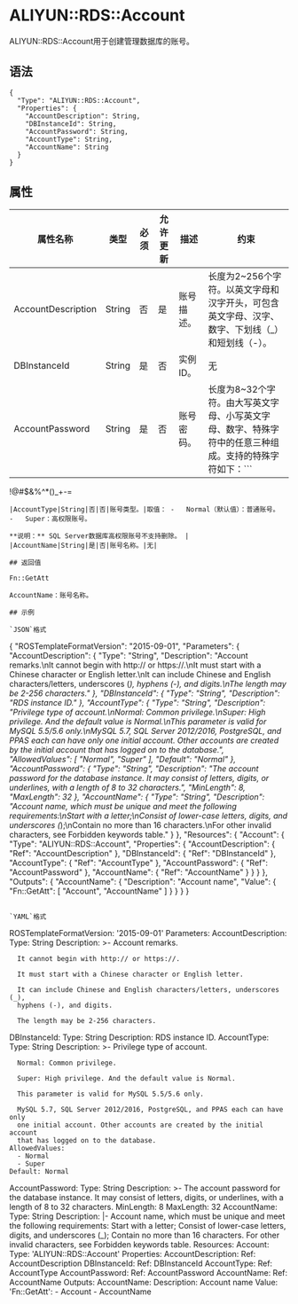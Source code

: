 # ALIYUN::RDS::Account

ALIYUN::RDS::Account用于创建管理数据库的账号。

## 语法

```
{
  "Type": "ALIYUN::RDS::Account",
  "Properties": {
    "AccountDescription": String,
    "DBInstanceId": String,
    "AccountPassword": String,
    "AccountType": String,
    "AccountName": String
  }
}
```

## 属性

|属性名称|类型|必须|允许更新|描述|约束|
|----|--|--|----|--|--|
|AccountDescription|String|否|是|账号描述。|长度为2~256个字符。以英文字母和汉字开头，可包含英文字母、汉字、数字、下划线（\_）和短划线（-）。|
|DBInstanceId|String|是|否|实例ID。|无|
|AccountPassword|String|是|否|账号密码。|长度为8~32个字符。由大写英文字母、小写英文字母、数字、特殊字符中的任意三种组成。支持的特殊字符如下：```
!@#$&amp;%^*()_+-=
``` |
|AccountType|String|否|否|账号类型。|取值： -   Normal（默认值）：普通账号。
-   Super：高权限账号。

**说明：** SQL Server数据库高权限账号不支持删除。 |
|AccountName|String|是|否|账号名称。|无|

## 返回值

Fn::GetAtt

AccountName：账号名称。

## 示例

`JSON`格式

```
{
  "ROSTemplateFormatVersion": "2015-09-01",
  "Parameters": {
    "AccountDescription": {
      "Type": "String",
      "Description": "Account remarks.\nIt cannot begin with http:// or https://.\nIt must start with a Chinese character or English letter.\nIt can include Chinese and English characters/letters, underscores (_), hyphens (-), and digits.\nThe length may be 2-256 characters."
    },
    "DBInstanceId": {
      "Type": "String",
      "Description": "RDS instance ID."
    },
    "AccountType": {
      "Type": "String",
      "Description": "Privilege type of account.\nNormal: Common privilege.\nSuper: High privilege. And the default value is Normal.\nThis parameter is valid for MySQL 5.5/5.6 only.\nMySQL 5.7, SQL Server 2012/2016, PostgreSQL, and PPAS each can have only one initial account. Other accounts are created by the initial account that has logged on to the database.",
      "AllowedValues": [
        "Normal",
        "Super"
      ],
      "Default": "Normal"
    },
    "AccountPassword": {
      "Type": "String",
      "Description": "The account password for the database instance. It may consist of letters, digits, or underlines, with a length of 8 to 32 characters.",
      "MinLength": 8,
      "MaxLength": 32
    },
    "AccountName": {
      "Type": "String",
      "Description": "Account name, which must be unique and meet the following requirements:\nStart with a letter;\nConsist of lower-case letters, digits, and underscores (_);\nContain no more than 16 characters.\nFor other invalid characters, see Forbidden keywords table."
    }
  },
  "Resources": {
    "Account": {
      "Type": "ALIYUN::RDS::Account",
      "Properties": {
        "AccountDescription": {
          "Ref": "AccountDescription"
        },
        "DBInstanceId": {
          "Ref": "DBInstanceId"
        },
        "AccountType": {
          "Ref": "AccountType"
        },
        "AccountPassword": {
          "Ref": "AccountPassword"
        },
        "AccountName": {
          "Ref": "AccountName"
        }
      }
    }
  },
  "Outputs": {
    "AccountName": {
      "Description": "Account name",
      "Value": {
        "Fn::GetAtt": [
          "Account",
          "AccountName"
        ]
      }
    }
  }
}
```

`YAML`格式

```
ROSTemplateFormatVersion: '2015-09-01'
Parameters:
  AccountDescription:
    Type: String
    Description: >-
      Account remarks.

      It cannot begin with http:// or https://.

      It must start with a Chinese character or English letter.

      It can include Chinese and English characters/letters, underscores (_),
      hyphens (-), and digits.

      The length may be 2-256 characters.
  DBInstanceId:
    Type: String
    Description: RDS instance ID.
  AccountType:
    Type: String
    Description: >-
      Privilege type of account.

      Normal: Common privilege.

      Super: High privilege. And the default value is Normal.

      This parameter is valid for MySQL 5.5/5.6 only.

      MySQL 5.7, SQL Server 2012/2016, PostgreSQL, and PPAS each can have only
      one initial account. Other accounts are created by the initial account
      that has logged on to the database.
    AllowedValues:
      - Normal
      - Super
    Default: Normal
  AccountPassword:
    Type: String
    Description: >-
      The account password for the database instance. It may consist of letters,
      digits, or underlines, with a length of 8 to 32 characters.
    MinLength: 8
    MaxLength: 32
  AccountName:
    Type: String
    Description: |-
      Account name, which must be unique and meet the following requirements:
      Start with a letter;
      Consist of lower-case letters, digits, and underscores (_);
      Contain no more than 16 characters.
      For other invalid characters, see Forbidden keywords table.
Resources:
  Account:
    Type: 'ALIYUN::RDS::Account'
    Properties:
      AccountDescription:
        Ref: AccountDescription
      DBInstanceId:
        Ref: DBInstanceId
      AccountType:
        Ref: AccountType
      AccountPassword:
        Ref: AccountPassword
      AccountName:
        Ref: AccountName
Outputs:
  AccountName:
    Description: Account name
    Value:
      'Fn::GetAtt':
        - Account
        - AccountName
```

